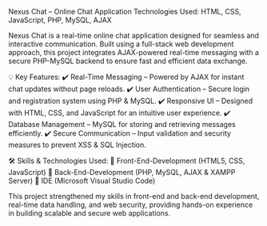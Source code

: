 Nexus Chat – Online Chat Application
Technologies Used: HTML, CSS, JavaScript, PHP, MySQL, AJAX

Nexus Chat is a real-time online chat application designed for seamless and interactive communication. Built using a full-stack web development approach, this project integrates AJAX-powered real-time messaging with a secure PHP-MySQL backend to ensure fast and efficient data exchange.

💡 Key Features:
✔️ Real-Time Messaging – Powered by AJAX for instant chat updates without page reloads.
✔️ User Authentication – Secure login and registration system using PHP & MySQL.
✔️ Responsive UI – Designed with HTML, CSS, and JavaScript for an intuitive user experience.
✔️ Database Management – MySQL for storing and retrieving messages efficiently.
✔️ Secure Communication – Input validation and security measures to prevent XSS & SQL Injection.

🛠️ Skills & Technologies Used:
🔹 Front-End-Development (HTML5, CSS, JavaScript)
🔹 Back-End-Development (PHP, MySQL, AJAX & XAMPP Server)
🔹 IDE (Microsoft Visual Studio Code)

This project strengthened my skills in front-end and back-end development, real-time data handling, and web security, providing hands-on experience in building scalable and secure web applications.
